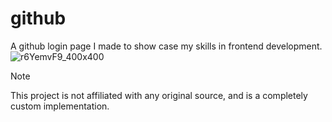 # github
A github login page I made to show case my skills in frontend development.
![r6YemvF9_400x400](https://github.com/user-attachments/assets/5854de1a-10dd-4be4-b0a9-0e730ed2ec3e)


> [!NOTE]
 This project is not affiliated with any original source, and is a completely custom implementation.
